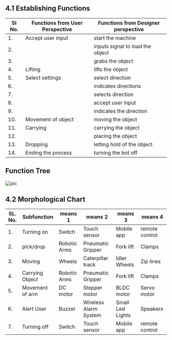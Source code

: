 ## 4.1 Establishing Functions 
|SI No. | Functions from User Perspective | Functions from Designer perspective|
|------|-------------------------------|-----------------------------------|
|1.|Accept user input | start the machine|
|2.||inputs signal to load the object|
|3.||grabs the object|
|4.|Lifting|lifts the object|
|5.|Select settings | select direction|
|6.||indicates directions|
|7.||selects direction|
|8.||accept user input|
|9.||indicates the direction|
|10.|Movement of object | moving the object|
|11.| Carrying | carrying the object|
|12.| | placing the object|
|13.| Dropping |letting hold of the object|
|14.|Ending the process | turning the bot off| 

## Function Tree
![pic](https://user-images.githubusercontent.com/100361589/169898868-c8862c78-6f46-4d21-b1d2-76e6ff714129.png)


## 4.2 Morphological Chart
|SL. No. | Subfunction | means 1| means 2| means 3| means 4|
|--------|-------------|--------|--------|--------|--------|
|1.|Turning on | Switch | Touch sensor | Mobile app | remote control |
|2.|pick/drop| Robotic Arms | Pneumatic Gripper | Fork lift | Clamps |
|3.|Moving | Wheels | Caterpillar track | Idler Wheels | Zip lines |
|4.|Carrying Object | Robotic Arms | Pneumatic Gripper | Fork lift | Clamps |
|5.|Movement of arm | DC motor | Stepper motor | BLDC motor | Servo motor |
|6.|Alert User | Buzzer | Wireless Alarm System | Small Led Lights | Speakers|
|7.|Turning off | Switch | Touch sensor | Mobile app | remote control |
  
